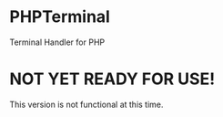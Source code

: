 # PHPTerminal
Terminal Handler for PHP

# NOT YET READY FOR USE!
This version is not functional at this time.

